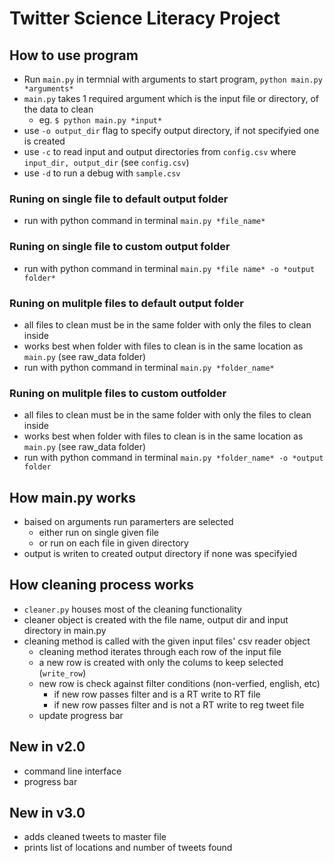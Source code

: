 # Twitter Science Literacy Project

## How to use program
- Run `main.py` in termnial with arguments to start program, `python main.py *arguments*` 
- `main.py` takes 1 required argument which is the input file or directory, of the data to clean
  - eg. `$ python main.py *input*`
- use `-o output_dir` flag to specify output directory, if not specifyied one is created
- use `-c` to read input and output directories from `config.csv` where `input_dir, output_dir` (see `config.csv`)
- use `-d` to run a debug with `sample.csv`

### Runing on single file to default output folder
- run with python command in terminal `main.py *file_name*`

### Runing on single file to custom output folder
- run with python command in terminal `main.py *file name* -o *output folder*`

### Runing on mulitple files to default output folder
- all files to clean must be in the same folder with only the files to clean inside
- works best when folder with files to clean is in the same location as `main.py` (see raw_data folder)
- run with python command in terminal `main.py *folder_name*`

### Runing on mulitple files to custom outfolder
- all files to clean must be in the same folder with only the files to clean inside
- works best when folder with files to clean is in the same location as `main.py` (see raw_data folder)
- run with python command in terminal `main.py *folder_name* -o *output folder`


## How main.py works
- baised on arguments run paramerters are selected
  - either run on single given file
  - or run on each file in given directory
- output is writen to created output directory if none was specifyied

## How cleaning process works
- `cleaner.py` houses most of the cleaning functionality
- cleaner object is created with the file name, output dir and input directory in main.py
- cleaning method is called with the given input files' csv reader object
  - cleaning method iterates through each row of the input file
  - a new row is created with only the colums to keep selected (`write_row`)
  - new row is check against filter conditions (non-verfied, english, etc)
    - if new row passes filter and is a RT write to RT file
    - if new row passes filter and is not a RT write to reg tweet file
  - update progress bar

## New in v2.0
- command line interface
- progress bar

## New in v3.0
- adds cleaned tweets to master file
- prints list of locations and number of tweets found
